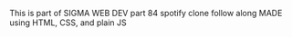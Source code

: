 This is part of SIGMA WEB DEV part 84 spotify clone follow along 
MADE using HTML, CSS, and plain JS